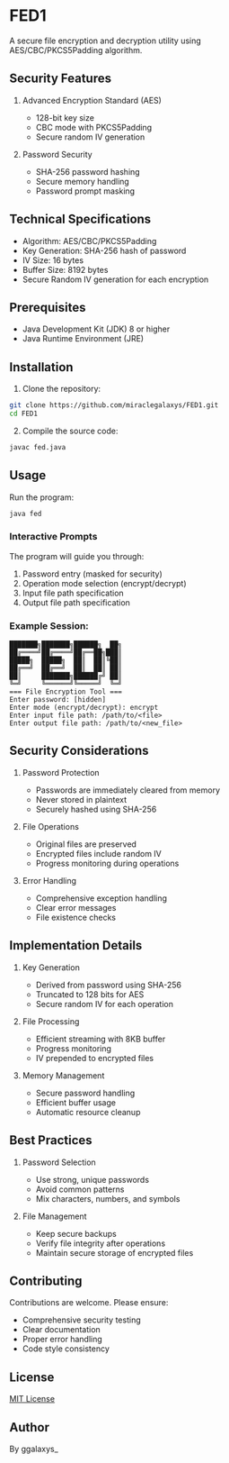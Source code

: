 # FED1

A secure file encryption and decryption utility using AES/CBC/PKCS5Padding algorithm.

## Security Features

1. Advanced Encryption Standard (AES)
   - 128-bit key size
   - CBC mode with PKCS5Padding
   - Secure random IV generation

2. Password Security
   - SHA-256 password hashing
   - Secure memory handling
   - Password prompt masking

## Technical Specifications

- Algorithm: AES/CBC/PKCS5Padding
- Key Generation: SHA-256 hash of password
- IV Size: 16 bytes
- Buffer Size: 8192 bytes
- Secure Random IV generation for each encryption

## Prerequisites

- Java Development Kit (JDK) 8 or higher
- Java Runtime Environment (JRE)

## Installation

1. Clone the repository:
```bash
git clone https://github.com/miraclegalaxys/FED1.git
cd FED1
```

2. Compile the source code:
```bash
javac fed.java
```

## Usage

Run the program:
```bash
java fed
```

### Interactive Prompts

The program will guide you through:
1. Password entry (masked for security)
2. Operation mode selection (encrypt/decrypt)
3. Input file path specification
4. Output file path specification

### Example Session:
```
███████╗███████╗██████╗  ██╗
██╔════╝██╔════╝██╔══██╗███║
█████╗  █████╗  ██║  ██║╚██║
██╔══╝  ██╔══╝  ██║  ██║ ██║
██║     ███████╗██████╔╝ ██║
╚═╝     ╚══════╝╚═════╝  ╚═╝
=== File Encryption Tool ===
Enter password: [hidden]
Enter mode (encrypt/decrypt): encrypt
Enter input file path: /path/to/<file>
Enter output file path: /path/to/<new_file>
```

## Security Considerations

1. Password Protection
   - Passwords are immediately cleared from memory
   - Never stored in plaintext
   - Securely hashed using SHA-256

2. File Operations
   - Original files are preserved
   - Encrypted files include random IV
   - Progress monitoring during operations

3. Error Handling
   - Comprehensive exception handling
   - Clear error messages
   - File existence checks

## Implementation Details

1. Key Generation
   - Derived from password using SHA-256
   - Truncated to 128 bits for AES
   - Secure random IV for each operation

2. File Processing
   - Efficient streaming with 8KB buffer
   - Progress monitoring
   - IV prepended to encrypted files

3. Memory Management
   - Secure password handling
   - Efficient buffer usage
   - Automatic resource cleanup

## Best Practices

1. Password Selection
   - Use strong, unique passwords
   - Avoid common patterns
   - Mix characters, numbers, and symbols

2. File Management
   - Keep secure backups
   - Verify file integrity after operations
   - Maintain secure storage of encrypted files

## Contributing

Contributions are welcome. Please ensure:
- Comprehensive security testing
- Clear documentation
- Proper error handling
- Code style consistency

## License

[MIT License](LICENSE)

## Author

By ggalaxys_

